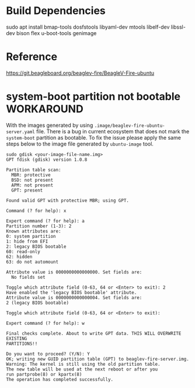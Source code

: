 # Build Dependencies
sudo apt install bmap-tools dosfstools libyaml-dev mtools libelf-dev libssl-dev bison flex u-boot-tools genimage

# Reference
https://git.beagleboard.org/beaglev-fire/BeagleV-Fire-ubuntu


# system-boot partition not bootable WORKAROUND
With the images generated by using `.image/beaglev-fire-ubuntu-server.yaml` file. There is a bug in current ecosystem that does not mark the `system-boot` partition as bootable. To fix the issue please apply the same steps below to the image file generated by `ubuntu-image` tool.

```
sudo gdisk <your-image-file-name.img>
GPT fdisk (gdisk) version 1.0.8

Partition table scan:
  MBR: protective
  BSD: not present
  APM: not present
  GPT: present

Found valid GPT with protective MBR; using GPT.

Command (? for help): x

Expert command (? for help): a
Partition number (1-3): 2
Known attributes are:
0: system partition
1: hide from EFI
2: legacy BIOS bootable
60: read-only
62: hidden
63: do not automount

Attribute value is 0000000000000000. Set fields are:
  No fields set

Toggle which attribute field (0-63, 64 or <Enter> to exit): 2
Have enabled the 'legacy BIOS bootable' attribute.
Attribute value is 0000000000000004. Set fields are:
2 (legacy BIOS bootable)

Toggle which attribute field (0-63, 64 or <Enter> to exit):

Expert command (? for help): w

Final checks complete. About to write GPT data. THIS WILL OVERWRITE EXISTING
PARTITIONS!!

Do you want to proceed? (Y/N): Y
OK; writing new GUID partition table (GPT) to beaglev-fire-server.img.
Warning: The kernel is still using the old partition table.
The new table will be used at the next reboot or after you
run partprobe(8) or kpartx(8)
The operation has completed successfully.
```
